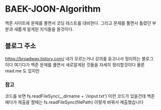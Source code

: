 # BAEK-JOON-Algorithm
백준 사이트에 문제를 풀면서 코딩 테스트를 대비한다. 
그리고 문제를 풀면서 틀렸던 부분과 새롭게 알게된 지식들을 쓸것이다.

## 블로그 주소 
https://broadway.tistory.com/
내가 모르는거나 강의를 듣고나서 정리하는 블로그 이다 여기다가 백준 문제를 풀면서 새로알게된 것들을 
자세히 정리할것이다 물론 read.me 도 있지만 

### 참고
코드를 보면 fs.readFileSync(__dirname + '/input.txt') 이런 코드가 있을건데 백준에다가 제출을 할때는 fs.readFileSync(filePath) 이렇게 바꿔서 제출했습니다 